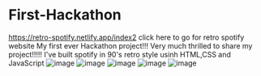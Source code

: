 # First-Hackathon
https://retro-spotify.netlify.app/index2 click here to go for retro spotify website
My first ever Hackathon project!!!
Very much thrilled to share my project!!!!!
I've built spotify in 90's retro style usinh HTML,CSS and JavaScript
![image](https://github.com/user-attachments/assets/be0645f3-edc6-476d-a58e-a6f2462238c3)
![image](https://github.com/user-attachments/assets/a146ea15-50fd-4925-9d3b-5be3276dde53)
![image](https://github.com/user-attachments/assets/ae133729-cee2-4b99-b55d-b61657698818)
![image](https://github.com/user-attachments/assets/9acfe917-3308-4f5c-988b-33721acad30c)
![image](https://github.com/user-attachments/assets/c1e6a91d-561b-4668-a822-ec6bc5219b62)





